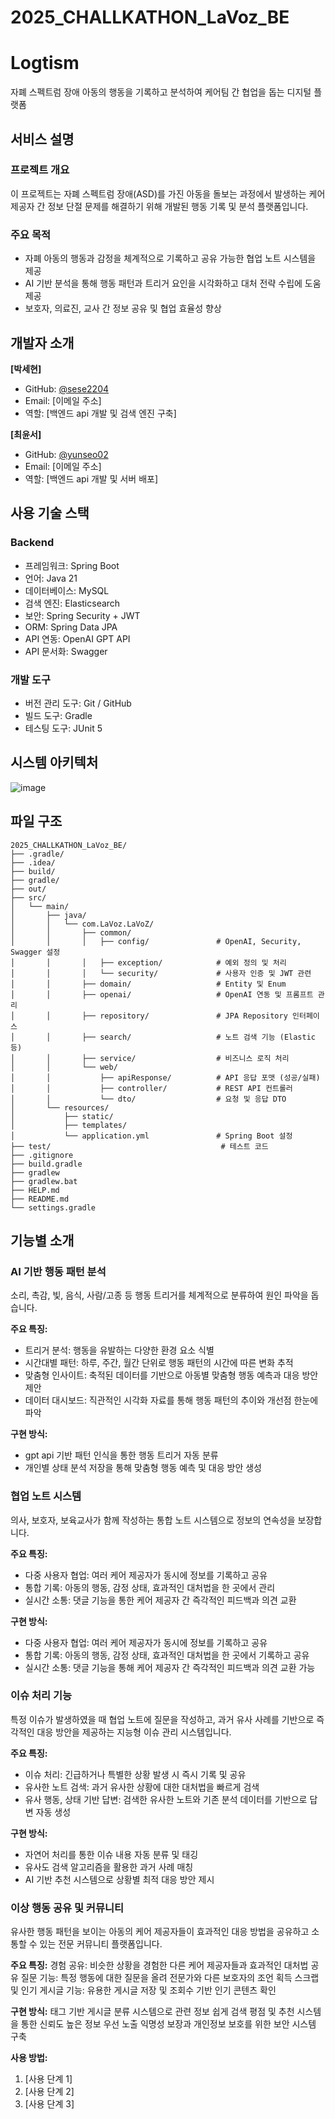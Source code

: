 # 2025_CHALLKATHON_LaVoz_BE
# Logtism
자폐 스펙트럼 장애 아동의 행동을 기록하고 분석하여 케어팀 간 협업을 돕는 디지털 플랫폼

## 서비스 설명

### 프로젝트 개요
이 프로젝트는 자폐 스펙트럼 장애(ASD)를 가진 아동을 돌보는 과정에서 발생하는 케어 제공자 간 정보 단절 문제를 해결하기 위해 개발된 행동 기록 및 분석 플랫폼입니다.

### 주요 목적
- 자폐 아동의 행동과 감정을 체계적으로 기록하고 공유 가능한 협업 노트 시스템을 제공
- AI 기반 분석을 통해 행동 패턴과 트리거 요인을 시각화하고 대처 전략 수립에 도움 제공
- 보호자, 의료진, 교사 간 정보 공유 및 협업 효율성 향상

## 개발자 소개

**[박세현]**
- GitHub: [@sese2204](https://github.com/sese2204)
- Email: [이메일 주소]
- 역할: [백엔드 api 개발 및 검색 엔진 구축]

**[최윤서]**
- GitHub: [@yunseo02](https://github.com/yunseo02)
- Email: [이메일 주소]
- 역할: [백엔드 api 개발 및 서버 배포]

## 사용 기술 스택

### Backend
- 프레임워크: Spring Boot
- 언어: Java 21
- 데이터베이스: MySQL
- 검색 엔진: Elasticsearch
- 보안: Spring Security + JWT
- ORM: Spring Data JPA
- API 연동: OpenAI GPT API
- API 문서화: Swagger

### 개발 도구
- 버전 관리 도구: Git / GitHub
- 빌드 도구: Gradle
- 테스팅 도구: JUnit 5

## 시스템 아키텍처
![image](https://github.com/user-attachments/assets/5a1e20bc-a7e2-4516-8dfe-25e650a6da92)

## 파일 구조

```
2025_CHALLKATHON_LaVoz_BE/
├── .gradle/
├── .idea/
├── build/
├── gradle/
├── out/
├── src/
│   └── main/
│       ├── java/
│       │   └── com.LaVoz.LaVoZ/
│       │       ├── common/
│       │       │   ├── config/               # OpenAI, Security, Swagger 설정
│       │       │   ├── exception/            # 예외 정의 및 처리
│       │       │   └── security/             # 사용자 인증 및 JWT 관련
│       │       ├── domain/                   # Entity 및 Enum
│       │       ├── openai/                   # OpenAI 연동 및 프롬프트 관리
│       │       ├── repository/               # JPA Repository 인터페이스
│       │       ├── search/                   # 노트 검색 기능 (Elastic 등)
│       │       ├── service/                  # 비즈니스 로직 처리
│       │       └── web/
│       │           ├── apiResponse/          # API 응답 포맷 (성공/실패)
│       │           ├── controller/           # REST API 컨트롤러
│       │           └── dto/                  # 요청 및 응답 DTO
│       └── resources/
│           ├── static/
│           ├── templates/
│           └── application.yml               # Spring Boot 설정
├── test/                                      # 테스트 코드
├── .gitignore
├── build.gradle
├── gradlew
├── gradlew.bat
├── HELP.md
├── README.md
└── settings.gradle
```

## 기능별 소개

### AI 기반 행동 패턴 분석
소리, 촉감, 빛, 음식, 사람/고종 등 행동 트리거를 체계적으로 분류하여 원인 파악을 돕습니다.

**주요 특징:**
- 트리거 분석: 행동을 유발하는 다양한 환경 요소 식별
- 시간대별 패턴: 하루, 주간, 월간 단위로 행동 패턴의 시간에 따른 변화 추적
- 맞춤형 인사이트: 축적된 데이터를 기반으로 아동별 맞춤형 행동 예측과 대응 방안 제안
- 데이터 대시보드: 직관적인 시각화 자료를 통해 행동 패턴의 추이와 개선점 한눈에 파악

**구현 방식:**
- gpt api 기반 패턴 인식을 통한 행동 트리거 자동 분류
- 개인별 상태 분석 저장을 통해 맞춤형 행동 예측 및 대응 방안 생성

### 협업 노트 시스템
의사, 보호자, 보육교사가 함께 작성하는 통합 노트 시스템으로 정보의 연속성을 보장합니다.

**주요 특징:**
- 다중 사용자 협업: 여러 케어 제공자가 동시에 정보를 기록하고 공유
- 통합 기록: 아동의 행동, 감정 상태, 효과적인 대처법을 한 곳에서 관리
- 실시간 소통: 댓글 기능을 통한 케어 제공자 간 즉각적인 피드백과 의견 교환

**구현 방식:**
- 다중 사용자 협업: 여러 케어 제공자가 동시에 정보를 기록하고 공유
- 통합 기록: 아동의 행동, 감정 상태, 효과적인 대처법을 한 곳에서 기록하고 공유
- 실시간 소통: 댓글 기능을 통해 케어 제공자 간 즉각적인 피드백과 의견 교환 가능

### 이슈 처리 기능
특정 이슈가 발생하였을 때 협업 노트에 질문을 작성하고, 과거 유사 사례를 기반으로 즉각적인 대응 방안을 제공하는 지능형 이슈 관리 시스템입니다.

**주요 특징:**
- 이슈 처리: 긴급하거나 특별한 상황 발생 시 즉시 기록 및 공유
- 유사한 노트 검색: 과거 유사한 상황에 대한 대처법을 빠르게 검색
- 유사 행동, 상태 기반 답변: 검색한 유사한 노트와 기존 분석 데이터를 기반으로 답변 자동 생성

**구현 방식:**
- 자연어 처리를 통한 이슈 내용 자동 분류 및 태깅
- 유사도 검색 알고리즘을 활용한 과거 사례 매칭
- AI 기반 추천 시스템으로 상황별 최적 대응 방안 제시

### 이상 행동 공유 및 커뮤니티
유사한 행동 패턴을 보이는 아동의 케어 제공자들이 효과적인 대응 방법을 공유하고 소통할 수 있는 전문 커뮤니티 플랫폼입니다.

**주요 특징:**
경험 공유: 비슷한 상황을 경험한 다른 케어 제공자들과 효과적인 대처법 공유
질문 기능: 특정 행동에 대한 질문을 올려 전문가와 다른 보호자의 조언 획득
스크랩 및 인기 게시글 기능: 유용한 게시글 저장 및 조회수 기반 인기 콘텐츠 확인

**구현 방식:**
태그 기반 게시글 분류 시스템으로 관련 정보 쉽게 검색
평점 및 추천 시스템을 통한 신뢰도 높은 정보 우선 노출
익명성 보장과 개인정보 보호를 위한 보안 시스템 구축

**사용 방법:**
1. [사용 단계 1]
2. [사용 단계 2]
3. [사용 단계 3]
